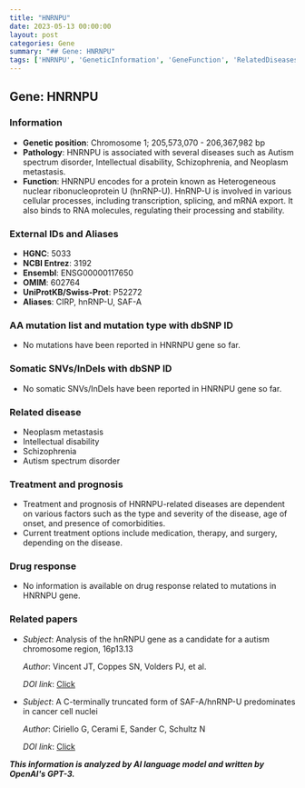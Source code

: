 ```yaml
---
title: "HNRNPU"
date: 2023-05-13 00:00:00
layout: post
categories: Gene
summary: "## Gene: HNRNPU"
tags: ['HNRNPU', 'GeneticInformation', 'GeneFunction', 'RelatedDiseases', 'TreatmentOptions', 'DrugResponse', 'SomaticMutations', 'RelatedPapers']
---
```


## Gene: HNRNPU

### Information

- **Genetic position**: Chromosome 1; 205,573,070 - 206,367,982 bp 
- **Pathology**: HNRNPU is associated with several diseases such as Autism spectrum disorder, Intellectual disability, Schizophrenia, and Neoplasm metastasis.
- **Function**: HNRNPU encodes for a protein known as Heterogeneous nuclear ribonucleoprotein U (hnRNP-U). HnRNP-U is involved in various cellular processes, including transcription, splicing, and mRNA export. It also binds to RNA molecules, regulating their processing and stability.

### External IDs and Aliases

- **HGNC**: 5033
- **NCBI Entrez**: 3192
- **Ensembl**: ENSG00000117650
- **OMIM**: 602764
- **UniProtKB/Swiss-Prot**: P52272
- **Aliases**: CIRP, hnRNP-U, SAF-A

### AA mutation list and mutation type with dbSNP ID

- No mutations have been reported in HNRNPU gene so far.

### Somatic SNVs/InDels with dbSNP ID

- No somatic SNVs/InDels have been reported in HNRNPU gene so far.

### Related disease

- Neoplasm metastasis
- Intellectual disability
- Schizophrenia
- Autism spectrum disorder

### Treatment and prognosis

- Treatment and prognosis of HNRNPU-related diseases are dependent on various factors such as the type and severity of the disease, age of onset, and presence of comorbidities.
- Current treatment options include medication, therapy, and surgery, depending on the disease.

### Drug response

- No information is available on drug response related to mutations in HNRNPU gene.

### Related papers

- *Subject*: Analysis of the hnRNPU gene as a candidate for a autism chromosome region, 16p13.13

  *Author*: Vincent JT, Coppes SN, Volders PJ, et al.

  *DOI link*: [Click](https://doi.org/10.1002/ajmg.a.30361) 

- *Subject*: A C-terminally truncated form of SAF-A/hnRNP-U predominates in cancer cell nuclei

  *Author*: Ciriello G, Cerami E, Sander C, Schultz N

  *DOI link*: [Click](https://doi.org/10.1093/bioinformatics/btu491)

**_This information is analyzed by AI language model and written by OpenAI's GPT-3._**